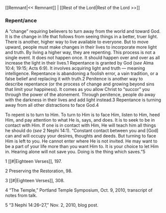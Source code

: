 [[Remnant|<< Remnant]]  |  [[Rest of the Lord|Rest of the Lord >>]]

### Repent/ance
A “change” requiring believers to turn away from the world and toward God. It is the change in life that follows from seeing things in a better, truer light. There is another, higher way to live available to everyone. But to move upward, people must make changes in their lives to incorporate more light and truth. By living a higher way, they are repenting. This process is not a single event. It does not happen once. It should happen over and over as all increase the light in their lives.1 Repentance is granted by God (*see* Alma 10:4; 19:15; Acts 6:9). It involves acquiring light and truth — meaning intelligence. Repentance is abandoning a foolish error, a vain tradition, or a false belief and replacing it with truth.2 Penitence is another way to describe repentance (or the process of change and growing beyond sins that limit your happiness). It comes as you allow Christ to “succor” you through the power of the atonement. Through penitence, people do away with the darkness in their lives and add light instead.3 Repentance is turning away from all other distractions to face God.4

To repent is to turn to Him. To turn to Him is to face Him, listen to Him, heed Him, and pay attention to what He is, says, and does. It is to seek to be in contact with Him. If one is in contact with Him, He will teach him all things he should do (*see* 2 Nephi 14:1). “Constant contact between you and [God] can and will occupy your desires, thoughts and deeds. But turning to face Him is left to you. He cannot enter where He is not invited. He may want to be a part of your life more than you want Him to. It is your choice to let Him in. Hearing alone will not save you. Doing is the thing which saves.”5



1
[[#|Eighteen Verses]], 197.


2 Preserving the Restoration, 98.


3
[[#|Eighteen Verses]], 308.


4 “The Temple,” Portland Temple Symposium, Oct. 9, 2010, transcript of notes from talk.


5 “3 Nephi 14:26–27,” Nov. 2, 2010, blog post.